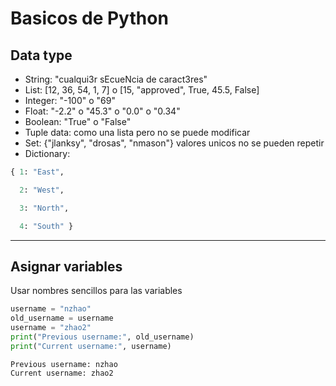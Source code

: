 # Basicos de Python
## Data type
- String: "cualqui3r sEcueNcia de caract3res" 
- List: [12, 36, 54, 1, 7] o [15, "approved", True, 45.5, False]  
- Integer: "-100" o "69"
- Float: "-2.2" o "45.3" o "0.0" o "0.34"
- Boolean: "True" o "False"
- Tuple data: como una lista pero no se puede modificar   
- Set: {"jlanksy", "drosas", "nmason"} valores unicos no se pueden repetir
- Dictionary:
```py
{ 1: "East",

  2: "West",

  3: "North",

  4: "South" }
```

---

## Asignar variables
Usar nombres sencillos para las variables
```py
username = "nzhao"
old_username = username
username = "zhao2"
print("Previous username:", old_username)
print("Current username:", username)
```
  
`Previous username: nzhao`  
`Current username: zhao2`  





